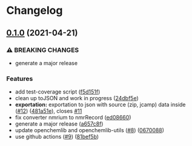 # Changelog

## [0.1.0](https://www.github.com/cheminfo/nmredata/compare/v0.0.2...v0.1.0) (2021-04-21)


### ⚠ BREAKING CHANGES

* generate a major release

### Features

* add test-coverage script ([f5d151f](https://www.github.com/cheminfo/nmredata/commit/f5d151f10ab678f9bfeb1183877ccb89999194f3))
* clean up toJSON and work in progress ([24dbf5e](https://www.github.com/cheminfo/nmredata/commit/24dbf5e15d0f9f287353e283812495c7140176fe))
* **exportation:** exportation to json with source (zip, jcamp) data inside ([#12](https://www.github.com/cheminfo/nmredata/issues/12)) ([481a51e](https://www.github.com/cheminfo/nmredata/commit/481a51e997682371008ab758b42239b297e06263)), closes [#11](https://www.github.com/cheminfo/nmredata/issues/11)
* fix converter nmrium to nmrRecord ([ed08660](https://www.github.com/cheminfo/nmredata/commit/ed08660f8f24816f15bf7645737ddea6ec784e11))
* generate a major release ([a657c8f](https://www.github.com/cheminfo/nmredata/commit/a657c8fd12099dd212577cf7cad809eee8b873c9))
* update openchemlib and openchemlib-utils ([#8](https://www.github.com/cheminfo/nmredata/issues/8)) ([0670088](https://www.github.com/cheminfo/nmredata/commit/067008896ed56267aeb690750599314e34144ed7))
* use github actions ([#9](https://www.github.com/cheminfo/nmredata/issues/9)) ([81bef5b](https://www.github.com/cheminfo/nmredata/commit/81bef5b88b793ca56ec63821211dce801352ddfa))
